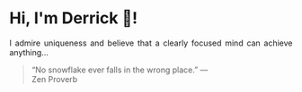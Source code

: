 # Hi, I'm Derrick 👋!
<p align="justify">I admire uniqueness and believe that a clearly focused mind can achieve anything...</p> 
<!-- #quote-start -->
<blockquote>&ldquo;No snowflake ever falls in the wrong place.&rdquo; &mdash; <footer>Zen Proverb</footer></blockquote>
<!-- #quote-end -->
